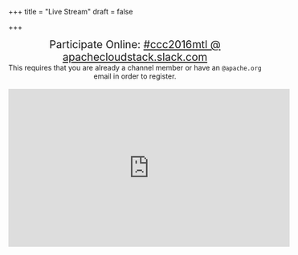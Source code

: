 +++
title = "Live Stream"
draft = false

+++

<div style="text-align:center;">
	<div style="font-size:150%;">
		Participate Online: <a href="https://apachecloudstack.slack.com/messages/ccc2016mtl/" target="_blank">#ccc2016mtl @ apachecloudstack.slack.com</a>
	</div>
	<div>This requires that you are already a channel member or have an <code>@apache.org</code> email in order to register.</div>
	<br />
	<div class="video-container">
		<iframe width="560" height="315" src="https://www.youtube.com/embed/UzpWMRnUNSc" frameborder="0" allowfullscreen></iframe>
	</div>
</div>